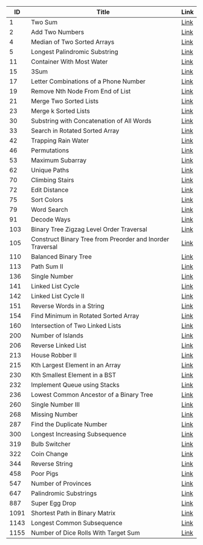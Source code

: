 | ID   | Title                                                | Link                                         |
|------|------------------------------------------------------|----------------------------------------------|
| 1    | Two Sum                                              | [Link](https://leetcode.com/problems/two-sum/) |
| 2    | Add Two Numbers                                     | [Link](https://leetcode.com/problems/add-two-numbers/) |
| 4    | Median of Two Sorted Arrays                         | [Link](https://leetcode.com/problems/median-of-two-sorted-arrays/) |
| 5    | Longest Palindromic Substring                       | [Link](https://leetcode.com/problems/longest-palindromic-substring/) |
| 11   | Container With Most Water                           | [Link](https://leetcode.com/problems/container-with-most-water/) |
| 15   | 3Sum                                                 | [Link](https://leetcode.com/problems/3sum/) |
| 17   | Letter Combinations of a Phone Number               | [Link](https://leetcode.com/problems/letter-combinations-of-a-phone-number/) |
| 19   | Remove Nth Node From End of List                    | [Link](https://leetcode.com/problems/remove-nth-node-from-end-of-list/) |
| 21   | Merge Two Sorted Lists                                                                                | [Link](https://leetcode.com/problems/merge-two-sorted-lists/)                                |
| 23   | Merge k Sorted Lists                                | [Link](https://leetcode.com/problems/merge-k-sorted-lists/) |
| 30   | Substring with Concatenation of All Words           | [Link](https://leetcode.com/problems/substring-with-concatenation-of-all-words/) |
| 33   | Search in Rotated Sorted Array                      | [Link](https://leetcode.com/problems/search-in-rotated-sorted-array/) |
| 42   | Trapping Rain Water                                 | [Link](https://leetcode.com/problems/trapping-rain-water/) |
| 46   | Permutations                                         | [Link](https://leetcode.com/problems/permutations/) |
| 53   | Maximum Subarray                                    | [Link](https://leetcode.com/problems/maximum-subarray/) |
| 62   | Unique Paths                                        | [Link](https://leetcode.com/problems/unique-paths/) |
| 70   | Climbing Stairs                                     | [Link](https://leetcode.com/problems/climbing-stairs/) |
| 72   | Edit Distance                                       | [Link](https://leetcode.com/problems/edit-distance/) |
| 75   | Sort Colors                                         | [Link](https://leetcode.com/problems/sort-colors/) |
| 79   | Word Search                                         | [Link](https://leetcode.com/problems/word-search/) |
| 91   | Decode Ways                                         | [Link](https://leetcode.com/problems/decode-ways/) |
| 103  | Binary Tree Zigzag Level Order Traversal            | [Link](https://leetcode.com/problems/binary-tree-zigzag-level-order-traversal/) |
| 105  | Construct Binary Tree from Preorder and Inorder Traversal         | [Link](https://leetcode.com/problems/construct-binary-tree-from-preorder-and-inorder-traversal/) |
| 110  | Balanced Binary Tree                                                                                  | [Link](https://leetcode.com/problems/balanced-binary-tree/)                                  |
| 113  | Path Sum II                                         | [Link](https://leetcode.com/problems/path-sum-ii/) |
| 136  | Single Number                                       | [Link](https://leetcode.com/problems/single-number/) |
| 141  | Linked List Cycle                                                                                     | [Link](https://leetcode.com/problems/linked-list-cycle/)                                     |
| 142  | Linked List Cycle II                                                                                  | [Link](https://leetcode.com/problems/linked-list-cycle-ii/)                                  |
| 151  | Reverse Words in a String                          | [Link](https://leetcode.com/problems/reverse-words-in-a-string/) |
| 154  | Find Minimum in Rotated Sorted Array                                                                  | [Link](https://leetcode.com/problems/find-minimum-in-rotated-sorted-array/)                  |
| 160  | Intersection of Two Linked Lists                    | [Link](https://leetcode.com/problems/intersection-of-two-linked-lists/) |
| 200  | Number of Islands                                   | [Link](https://leetcode.com/problems/number-of-islands/) |
| 206  | Reverse Linked List                                 | [Link](https://leetcode.com/problems/reverse-linked-list/) |
| 213  | House Robber II                                     | [Link](https://leetcode.com/problems/house-robber-ii/) |
| 215  | Kth Largest Element in an Array                    | [Link](https://leetcode.com/problems/kth-largest-element-in-an-array/) |
| 230  | Kth Smallest Element in a BST                                                                         | [Link](https://leetcode.com/problems/kth-smallest-element-in-a-bst/)                         |
| 232  | Implement Queue using Stacks                       | [Link](https://leetcode.com/problems/implement-queue-using-stacks/) |
| 236  | Lowest Common Ancestor of a Binary Tree                                                               | [Link](https://leetcode.com/problems/lowest-common-ancestor-of-a-binary-tree/)               |
| 260  | Single Number III                                  | [Link](https://leetcode.com/problems/single-number-iii/) |
| 268  | Missing Number                                      | [Link](https://leetcode.com/problems/missing-number/) |
| 287  | Find the Duplicate Number                                                                             | [Link](https://leetcode.com/problems/find-the-duplicate-number/)                             |
| 300  | Longest Increasing Subsequence                      | [Link](https://leetcode.com/problems/longest-increasing-subsequence/) |
| 319  | Bulb Switcher                                       | [Link](https://leetcode.com/problems/bulb-switcher/) |
| 322  | Coin Change                                         | [Link](https://leetcode.com/problems/coin-change/) |
| 344  | Reverse String                                                                                        | [Link](https://leetcode.com/problems/reverse-string/)                                        |
| 458  | Poor Pigs                                           | [Link](https://leetcode.com/problems/poor-pigs/) |
| 547  | Number of Provinces                                 | [Link](https://leetcode.com/problems/number-of-provinces/) |
| 647  | Palindromic Substrings                              | [Link](https://leetcode.com/problems/palindromic-substrings/) |
| 887  | Super Egg Drop                                      | [Link](https://leetcode.com/problems/super-egg-drop/) |
| 1091 | Shortest Path in Binary Matrix                      | [Link](https://leetcode.com/problems/shortest-path-in-binary-matrix/) |
| 1143 | Longest Common Subsequence                          | [Link](https://leetcode.com/problems/longest-common-subsequence/) |
| 1155 | Number of Dice Rolls With Target Sum                | [Link](https://leetcode.com/problems/number-of-dice-rolls-with-target-sum/) |


